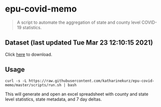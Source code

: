 # epu-covid-memo

> A script to automate the aggregation of state and county level COVID-19 statistics.

<!-- tmpl start -->

## Dataset (last updated Tue Mar 23 12:10:15 2021)

Click [here](https://covid-artifacts.s3.amazonaws.com/records/2021-3-23-121014-covid_artifact.xls) to download.

<!-- tmpl end -->

## Usage

```
curl -s -L https://raw.githubusercontent.com/katharinekurz/epu-covid-memo/master/scripts/run.sh | bash
```

This will generate and open an excel spreadsheet with county and state level statistics, state metadata, and 7 day deltas.